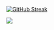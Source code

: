 

[![GitHub Streak](http://github-readme-streak-stats.herokuapp.com?user=abdullatifaslan&theme=highcontrast&date_format=M%20j%5B%2C%20Y%5D)](https://git.io/streak-stats)

<a href=https://www.hackerrank.com/latifaslan target = "_blank">
  <img src=https://img.shields.io/badge/-Hackerrank-2EC866?style=for-the-badge&logo=HackerRank&logoColor=white>
  </img>
</a>

<!---
abdullatifaslan/abdullatifaslan is a ✨ special ✨ repository because its `README.md` (this file) appears on your GitHub profile.
You can click the Preview link to take a look at your changes.
--->
